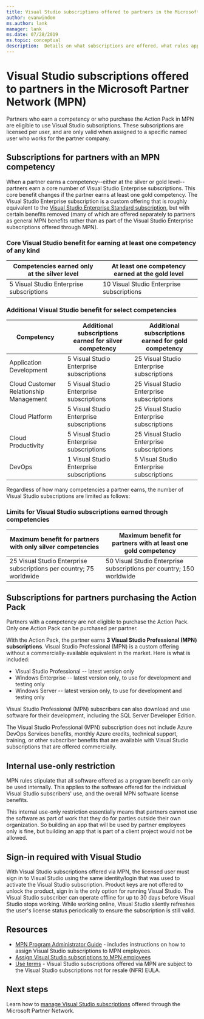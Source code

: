 ```yaml
---
title: Visual Studio subscriptions offered to partners in the Microsoft Partner Network (MPN)
author: evanwindom
ms.author: lank
manager: lank
ms.date: 07/28/2019
ms.topic: conceptual
description:  Details on what subscriptions are offered, what rules apply, and how many subscriptions are offered in MPN.
---
```


# Visual Studio subscriptions offered to partners in the Microsoft Partner Network (MPN)
Partners who earn a competency or who purchase the Action Pack in MPN are eligible to use Visual Studio subscriptions. These subscriptions are licensed per user, and are only valid when assigned to a specific named user who works for the partner company.

## Subscriptions for partners with an MPN competency
When a partner earns a competency--either at the silver or gold level--partners earn a core number of Visual Studio Enterprise subscriptions. This core benefit changes if the partner earns at least one gold competency. The Visual Studio Enterprise subscription is a custom offering that is roughly equivalent to the [Visual Studio Enterprise Standard subscription](https://visualstudio.microsoft.com/vs/pricing/),
but with certain benefits removed (many of which are offered separately to partners as general MPN benefits rather than as part of the Visual Studio Enterprise subscriptions offered through MPN).

### Core Visual Studio benefit for earning at least one competency of any kind
| Competencies earned only at the silver level               | At least one competency earned at the gold level   |
|------------------------------------------------------------|----------------------------------------------------|
| 5 Visual Studio Enterprise subscriptions                   | 10 Visual Studio Enterprise subscriptions          |

### Additional Visual Studio benefit for select competencies
| Competency                                  | Additional subscriptions earned for **silver** competency | Additional subscriptions earned for **gold** competency |
|---------------------------------------------|-----------------------------------------------------------|---------------------------------------------------------|
| Application Development                     | 5 Visual Studio Enterprise subscriptions                  | 25 Visual Studio Enterprise subscriptions               |
| Cloud Customer Relationship Management      | 5 Visual Studio Enterprise subscriptions                  | 25 Visual Studio Enterprise subscriptions               |
| Cloud Platform                              | 5 Visual Studio Enterprise subscriptions                  | 25 Visual Studio Enterprise subscriptions               |
| Cloud Productivity                          | 5 Visual Studio Enterprise subscriptions                  | 25 Visual Studio Enterprise subscriptions               |
| DevOps                                      | 1 Visual Studio Enterprise subscriptions                  | 5 Visual Studio Enterprise subscriptions                |

Regardless of how many competencies a partner earns, the number of Visual Studio subscriptions are limited as follows:

### Limits for Visual Studio subscriptions earned through competencies
| Maximum benefit for partners with only silver competencies                   | Maximum benefit for partners with at least one gold competency               |
|------------------------------------------------------------------------------|------------------------------------------------------------------------------|
| 25 Visual Studio Enterprise subscriptions per country; 75 worldwide          | 50 Visual Studio Enterprise subscriptions per country; 150 worldwide         |

## Subscriptions for partners purchasing the Action Pack
Partners with a competency are not eligible to purchase the Action Pack. Only one Action Pack can be purchased per partner.

With the Action Pack, the partner earns **3 Visual Studio Professional (MPN) subscriptions**. Visual Studio Professional (MPN) is a custom offering without a commercially-available
equivalent in the market. Here is what is included:
- Visual Studio Professional -- latest version only
- Windows Enterprise -- latest version only, to use for development and testing only
- Windows Server -- latest version only, to use for development and testing only

Visual Studio Professional (MPN) subscribers can also download and use software for their development, including the SQL Server Developer Edition.

The Visual Studio Professional (MPN) subscription does not include Azure DevOps Services benefits, monthly Azure credits, technical support, training, or other subscriber benefits that are available
with Visual Studio subscriptions that are offered commercially.

## Internal use-only restriction
MPN rules stipulate that all software offered as a program benefit can only be used internally. This applies to the software offered for the individual Visual Studio subscribers' use, and the
overall MPN software license benefits.

This internal use-only restriction essentially means that partners cannot use the software as part of work that they do for parties outside their own organization. So building an app that will be
used by partner employees only is fine, but building an app that is part of a client project would not be allowed.

## Sign-in required with Visual Studio
With Visual Studio subscriptions offered via MPN, the licensed user must sign in to Visual Studio using the same identity/login that was used to activate the Visual Studio subscription.
Product keys are not offered to unlock the product, sign in is the only option for running Visual Studio. The Visual Studio subscriber can operate offline for up to 30 days before Visual Studio
stops working. While working online, Visual Studio silently refreshes the user's license status periodically to ensure the subscription is still valid.

## Resources
- [MPN Program Administrator Guide](https://assets.microsoft.com/en-us/Program-Administrator-Guide-to-Software-and-Online-Services-Benefits_1.pdf) - includes instructions on how to assign
Visual Studio subscriptions to MPN employees.
- [Assign Visual Studio subscriptions to MPN employees](manage-mpn-subscriptions.md)
- [Use terms](http://www.microsoft.com/useterms/) - Visual Studio subscriptions offered via MPN are subject to the Visual Studio subscriptions not for resale (NFR) EULA.

## Next steps
Learn how to [manage Visual Studio subscriptions](manage-mpn-subscriptions.md) offered through the Microsoft Partner Network.